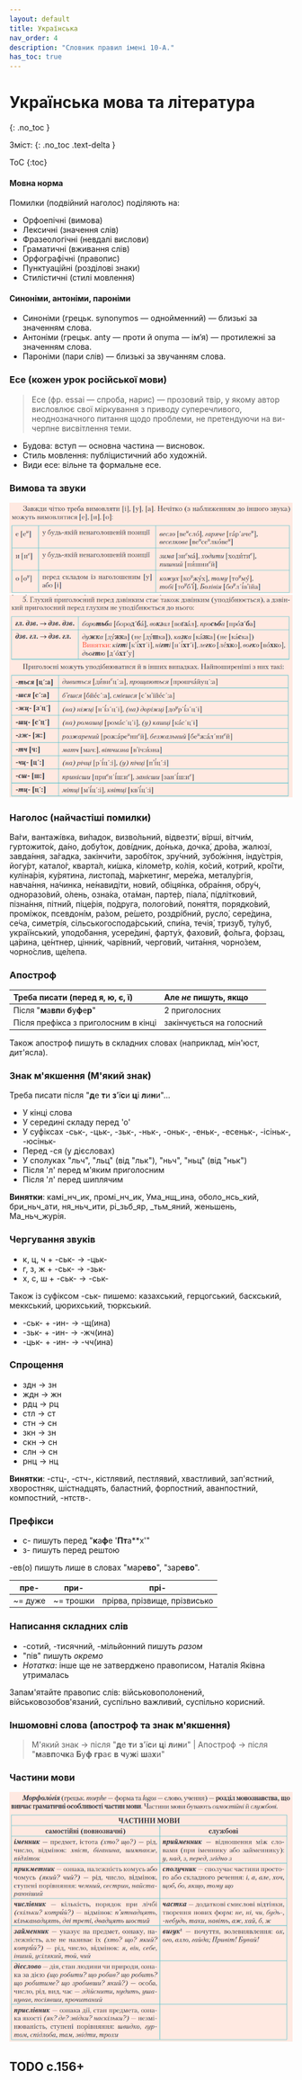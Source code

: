 ```yaml
---
layout: default
title: Українська
nav_order: 4
description: "Словник правил імені 10-А."
has_toc: true
---
```


# Українська мова та література
{: .no_toc }

Зміст:
{: .no_toc .text-delta }

ToC
{:toc}

#### Мовна норма

Помилки (подвійний наголос) поділяють на:

- Орфоепічні (вимова)
- Лексичні (значення слів)
- Фразеологічні (невдалі вислови)
- Граматичні (вживання слів)
- Орфографічні (правопис)
- Пунктуаційні (розділові знаки)
- Стилістичні (стилі мовлення)

#### Синоніми, антоніми, пароніми

- Синоніми (грецьк. synonymos — однойменний) — близькі за значенням слова.
- Антоніми (грецьк. anty — проти й onyma — ім’я) — протилежні за значенням слова.
- Пароніми (пари слів) — близькі за звучанням слова.

### Есе (кожен урок російської мови)

> Есе (фр. еssai — спроба, нарис) — прозовий твір, у якому автор висловлює свої міркування з приводу суперечливого, неоднозначного питання щодо проблеми, не претендуючи на ви-черпне висвітлення теми.

- Будова: вступ — основна частина — висновок.
- Стиль мовлення: публіцистичний або художній.
- Види есе: вільне та формальне есе.

### Вимова та звуки

![Підручник Авраменка 2018](img/ukr1.png)
![Підручник Авраменка 2018](img/ukr2.png)

### Наголос (найчастіші помилки)

Ва́ги, вантажі́вка, ви́падок, визво́ль­ний, відвезти́, ві́рші, вітчи́м, гуртожито́к, да́но, добу́ток, дові́дник, до́нька, дочка́, дро́ва, жалюзі́, завда́ння, за́гадка, закінчи́ти, заробі́ток, зру́чний, зубо́жіння, інду́стрія, йогу́рт, катало́г, кварта́л, ки́шка, кіломе́тр, ко́лія, ко́сий, котри́й, кро́їти, куліна́рія, ку́рятина, лис­топа́д, ма́ркетинг, мере́жа, металу́ргія, навча́ння, на́чинка, не́навидіти, нови́й, обіця́нка, обра́ння, обру́ч, одноразо́вий, о́лень, озна́ка, ота́ман, парте́р, піала́, пі́длітковий, пізна́ння, пітни́й, піце́рія, по́друга, полого́вий, поня́ття, порядко́вий, промі́жок, псевдоні́м, ра́зом, ре́шето, роздрі́бний, русло́, сере́дина, се́ча, симетрі́я, сільськогоспода́рський, спи́на, течія́, тризу́б, ту́луб, украї́нський, уподо́бання, усере́дині, фарту́х, фахови́й, фо́льга, фо́рзац, ца­́рина, це́нтнер, цінни́к, чарівни́й, чергови́й, чита́ння, чорно́зем, чорно́слив, ще́лепа.

### Апостроф

| Треба писати (перед я, ю, є, ї)         | Але _не_ пишуть, якщо    |
|:----------------------------------------|:-------------------------|
| Після "**м**а**вп**и **б**у**ф**е**р**" | 2 приголосних            |
| Після префікса з приголосним в кінці    | закінчується на голосний |

Також апостроф пишуть в складних словах (наприклад, мін'юст, дит'ясла).

### Знак м'якшення (М'який знак)

Треба писати після "**д**е **т**и **з**'ї**с**и **ц**і **л**и**н**и"...

- У кінці слова
- У середині складу перед 'о'
- У суфіксах -ськ-, -цьк-, -зьк-, -ньк-, -оньк-, -еньк-, -есеньк-, -ісіньк-, -юсіньк-
- Перед -ся (у дієсловах)
- У сполуках "льч", "льц" (від "льк"), "ньч", "ньц" (від "ньк")
- Після 'л' перед м'яким приголосним
- Після 'л' перед шиплячим

**Винятки**: камі_нч_ик, промі_нч_ик, Ума_нщ_ина, оболо_нсь_кий, бри_ньч_ати, ня_ньч_ити, рі_зьб_яр, _тьм_яний, женьшень, Ма_ньч_журія.

### Чергування звуків

- к, ц, ч + -ськ- → -цьк-
- г, з, ж + -ськ- → -зьк-
- х, с, ш + -ськ- → -ськ-

Також із суфіксом -ськ- пишемо: казахський, герцогський, баскський, меккський, цюрихський, тюркський.

- -ськ- + -ин- → -щ(ина)
- -зьк- + -ин- → -жч(ина)
- -цьк- + -ин- → -чч(ина)

### Спрощення

- здн → зн
- ждн → жн
- рдц → рц
- стл → ст
- стн → сн
- зкн → зн
- скн → сн
- слн → сн
- рнц → нц

**Винятки**: -стц-, -стч-, кістлявий, пестлявий, хвастливий, зап'ястний, хворостняк, шістнадцять, баластний, форпостний, аванпостний, компостний, -нтств-.

### Префікси

- с- пишуть перед "**к**а**ф**е '**Пт**а**х'"
- з- пишуть перед рештою

-ев(о) пишуть лише в словах "мар**ево**", "зар**ево**".

| пре- | при- | прі- |
|:----:|:----:|:----:|
| ~= дуже | ~= трошки | прірва, прізвище, прізвисько |

### Написання складних слів

- -сотий, -тисячний, -мільйонний пишуть _разом_
- "пів" пишуть _окремо_
- _Нотатка_: інше ще не затверджено правописом, Наталія Яківна утрималась

Запам'ятайте правопис слів: військовополонений, військовозобов'язаний, суспільно важливий, суспільно корисний.

### Іншомовні слова (апостроф та знак м'якшення)

> М'який знак → після "**д**е **т**и **з**'ї**с**и **ц**і **л**и**н**и" | 
> Апостроф → після "**м**а**вп**о**чк**а **Б**у**ф** **гр**ає **в** **ч**у**ж**і **ш**а**х**и"

### Частини мови

![Підручник Авраменка 2018](img/ukr3.png)

## TODO c.156+

